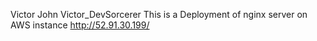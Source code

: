 Victor John
Victor_DevSorcerer
This is a Deployment of nginx server on AWS instance
http://52.91.30.199/
